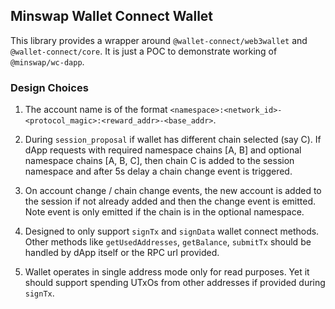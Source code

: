 ## Minswap Wallet Connect Wallet

This library provides a wrapper around `@wallet-connect/web3wallet` and `@wallet-connect/core`. It is just a POC to demonstrate working of `@minswap/wc-dapp`.

### Design Choices

1. The account name is of the format `<namespace>:<network_id>-<protocol_magic>:<reward_addr>-<base_addr>`.

2. During `session_proposal` if wallet has different chain selected (say C). If dApp requests with required namespace chains [A, B] and optional namespace chains [A, B, C], then chain C is added to the session namespace and after 5s delay a chain change event is triggered.

3. On account change / chain change events, the new account is added to the session if not already added and then the change event is emitted. Note event is only emitted if the chain is in the optional namespace.

4. Designed to only support `signTx` and `signData` wallet connect methods. Other methods like `getUsedAddresses`, `getBalance`, `submitTx` should be handled by dApp itself or the RPC url provided.

5. Wallet operates in single address mode only for read purposes. Yet it should support spending UTxOs from other addresses if provided during `signTx`.

